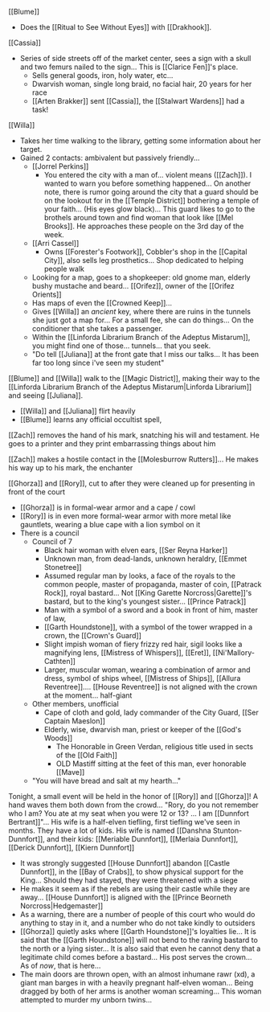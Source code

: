 [[Blume]]
- Does the [[Ritual to See Without Eyes]] with [[Drakhook]].

[[Cassia]]
- Series of side streets off of the market center, sees a sign with a skull and two femurs nailed to the sign... This is [[Clarice Fen]]'s place.
	- Sells general goods, iron, holy water, etc...
	- Dwarvish woman, single long braid, no facial hair, 20 years for her race
	- [[Arten Brakker]] sent [[Cassia]], the [[Stalwart Wardens]] had a task!

[[Willa]]
- Takes her time walking to the library, getting some information about her target.
- Gained 2 contacts: ambivalent but passively friendly...
	- [[Jorrel Perkins]]
		- You entered the city with a man of... violent means ([[Zach]]). I wanted to warn you before something happened... On another note, there is rumor going around the city that a guard should be on the lookout for in the [[Temple District]] bothering a temple of your faith... (His eyes glow black)... This guard likes to go to the brothels around town and find woman that look like [[Mel Brooks]]. He approaches these people on the 3rd day of the week.
	- [[Arri Cassel]]
		- Owns [[Forester's Footwork]], Cobbler's shop in the [[Capital City]], also sells leg prosthetics... Shop dedicated to helping people walk 
	- Looking for a map, goes to a shopkeeper: old gnome man, elderly bushy mustache and beard... [[Orifez]], owner of the [[Orifez Orients]]
	- Has maps of even the [[Crowned Keep]]...
	- Gives [[Willa]] an *ancient* key, where there are ruins in the tunnels she just got a map for... For a small fee, she can do things... On the conditioner that she takes a passenger. 
	- Within the [[Linforda Librarium Branch of the Adeptus Mistarum]], you might find one of those... tunnels... that you seek.
	- "Do tell [[Juliana]] at the front gate that I miss our talks... It has been far too long since i've seen my student"

[[Blume]] and [[Willa]] walk to the [[Magic District]], making their way to the [[Linforda Librarium Branch of the Adeptus Mistarum|Linforda Librarium]] and seeing [[Juliana]].
- [[Willa]] and [[Juliana]] flirt heavily
- [[Blume]] learns any official occultist spell, 

[[Zach]] removes the hand of his mark, snatching his will and testament. He goes to a printer and they print embarrassing things about him

[[Zach]] makes a hostile contact in the [[Molesburrow Rutters]]... He makes his way up to his mark, the enchanter

[[Ghorza]] and [[Rory]], cut to after they were cleaned up for presenting in front of the court
- [[Ghorza]] is in formal-wear armor and a cape / cowl
- [[Rory]] is in even more formal-wear armor with more metal like gauntlets, wearing a blue cape with a lion symbol on it
- There is a council
	- Council of 7
		- Black hair woman with elven ears, [[Ser Reyna Harker]]
		- Unknown man, from dead-lands, unknown heraldry, [[Emmet Stonetree]]
		- Assumed regular man by looks, a face of the royals to the common people, master of propaganda, master of coin, [[Patrack Rock]], royal bastard... Not [[King Garette Norcross|Garette]]'s bastard, but to the king's youngest sister... [[Prince Patrack]] 
		- Man with a symbol of a sword and a book in front of him, master of law, 
		- [[Garth Houndstone]], with a symbol of the tower wrapped in a crown, the [[Crown's Guard]]
		- Slight impish woman of fiery frizzy red hair, sigil looks like a magnifying lens, [[Mistress of Whispers]], [[Eret]], [[Ni'Mallory-Cathten]]
		- Larger, muscular woman, wearing a combination of armor and dress, symbol of ships wheel, [[Mistress of Ships]], [[Allura Reventree]].... [[House Reventree]] is not aligned with the crown at the moment... half-giant
	- Other members, unofficial
		- Cape of cloth and gold, lady commander of the City Guard, [[Ser Captain Maeslon]]
		- Elderly, wise, dwarvish man, priest or keeper of the [[God's Woods]]
			- The Honorable in Green Verdan, religious title used in sects of the [[Old Faith]]
			- OLD Mastiff sitting at the feet of this man, ever honorable [[Mave]]
	- "You will have bread and salt at my hearth..."

Tonight, a small event will be held in the honor of [[Rory]] and [[Ghorza]]!
A hand waves them both down from the crowd... "Rory, do you not remember who I am? You ate at my seat when you were 12 or 13? ... I am [[Dunnfort Bertrant]]"... His wife is a half-elven tiefling, first tiefling we've seen in months. They have a lot of kids. His wife is named [[Danshna Stunton-Dunnfort]], and their kids: [[Meriable Dunnfort]], [[Merlaia Dunnfort]], [[Derick Dunnfort]], [[Kiern Dunnfort]]
- It was strongly suggested [[House Dunnfort]] abandon [[Castle Dunnfort]], in the [[Bay of Crabs]], to show physical support for the King... Should they had stayed, they were threatened with a siege
- He makes it seem as if the rebels are using their castle while they are away... [[House Dunnfort]] is aligned with the [[Prince Beorneth Norcross|Hedgemaster]]
- As a warning, there are a number of people of this court who would do anything to stay in it, and a number who do not take kindly to outsiders
- [[Ghorza]] quietly asks where [[Garth Houndstone]]'s loyalties lie... It is said that the [[Garth Houndstone]] will not bend to the raving bastard to the north or a lying sister... It is also said that even he cannot deny that a legitimate child comes before a bastard... His post serves the crown... As of *now*, that is here...
- The main doors are thrown open, with an almost inhumane rawr (xd), a giant man barges in with a heavily pregnant half-elven woman... Being dragged by both of her arms is another woman screaming... This woman attempted to murder my unborn twins...


